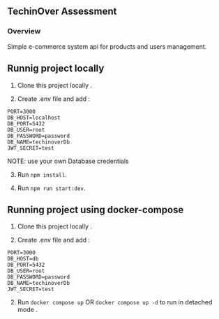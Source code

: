 ## TechinOver Assessment

### Overview

Simple e-commerce system api for products and users management.


## Runnig project locally

1. Clone this project locally .

2.  Create .env file and add :
``` 
PORT=3000
DB_HOST=localhost
DB_PORT=5432
DB_USER=root
DB_PASSWORD=password
DB_NAME=techinoverDb
JWT_SECRET=test

```
NOTE: use your own Database credentials

3. Run `npm install`.

4. Run `npm run start:dev`.

## Running project using docker-compose

1. Clone this project locally .

2. Create .env file and add :

```
PORT=3000
DB_HOST=db
DB_PORT=5432
DB_USER=root
DB_PASSWORD=password
DB_NAME=techinoverDb
JWT_SECRET=test

```

2. Run `docker compose up` OR `docker compose up -d` to run in detached mode .